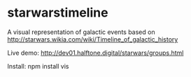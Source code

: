 # starwarstimeline

A visual representation of galactic events based on http://starwars.wikia.com/wiki/Timeline_of_galactic_history

Live demo: http://dev01.halftone.digital/starwars/groups.html

Install:
npm install vis
